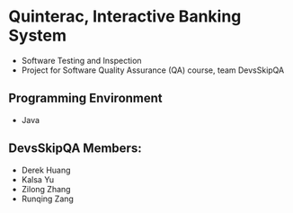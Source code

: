 # Quinterac, Interactive Banking System
- Software Testing and Inspection
- Project for Software Quality Assurance (QA) course, team DevsSkipQA

Programming Environment
--------------------------
- Java

DevsSkipQA Members:
--------------------------
- Derek Huang
- Kalsa Yu
- Zilong Zhang
- Runqing Zang

